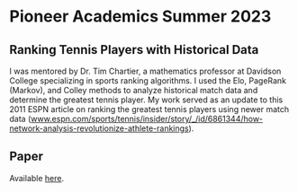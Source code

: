 # Pioneer Academics Summer 2023

## Ranking Tennis Players with Historical Data

I was mentored by Dr. Tim Chartier, a mathematics professor at Davidson College specializing in sports ranking algorithms. I used the Elo, PageRank (Markov), and Colley methods to analyze historical match data and determine the greatest tennis player. My work served as an update to this 2011 ESPN article on ranking the greatest tennis players using newer match data (www.espn.com/sports/tennis/insider/story/_/id/6861344/how-network-analysis-revolutionize-athlete-rankings).

## Paper

Available [here](https://github.com/ericwang401/pioneer-academics-su23/blob/master/Paper.pdf).
